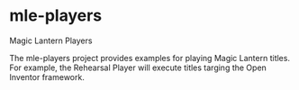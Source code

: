 # mle-players
Magic Lantern Players

The mle-players project provides examples for playing Magic Lantern titles. For example, the Rehearsal Player will execute titles targing the Open Inventor framework.
